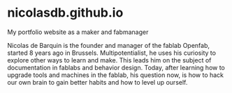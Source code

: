 # nicolasdb.github.io
My portfolio website as a maker and fabmanager



Nicolas de Barquin is the founder and manager of the fablab Openfab, started 8 years ago in Brussels.
Multipotentialist, he uses his curiosity to explore other ways to learn and make. This leads him on the subject of documentation in fablabs and behavior design.
Today, after learning how to upgrade tools and machines in the fablab, his question now, is how to hack our own brain to gain better habits and how to level up ourself.  
